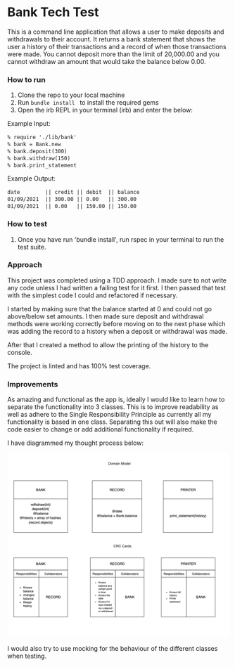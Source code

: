 # Bank Tech Test

This is a command line application that allows a user to make deposits and withdrawals to their account. It returns a bank statement that shows the user a history of their transactions and a record of when those transactions were made. You cannot deposit more than the limit of 20,000.00 and you cannot withdraw an amount that would take the balance below 0.00.

### How to run

1. Clone the repo to your local machine
2. Run ```bundle install ``` to install the required gems
3. Open the irb REPL in your terminal (irb) and enter the below:

Example Input:

```
% require './lib/bank'
% bank = Bank.new
% bank.deposit(300)
% bank.withdraw(150)
% bank.print_statement

```
Example Output:

```
date        || credit || debit  || balance
01/09/2021  || 300.00 || 0.00   || 300.00
01/09/2021  || 0.00   || 150.00 || 150.00 

```

### How to test

1. Once you have run 'bundle install', run rspec in your terminal to run the test suite.

### Approach

This project was completed using a TDD approach. I made sure to not write any code unless I had written a failing test for it first.
I then passed that test with the simplest code I could and refactored if necessary.

I started by making sure that the balance started at 0 and could not go above/below set amounts. I then made sure deposit and withdrawal methods were working correctly before moving on to the next phase which was adding the record to a history when a deposit or withdrawal was made.

After that I created a method to allow the printing of the history to the console.

The project is linted and has 100% test coverage.

### Improvements

As amazing and functional as the app is, ideally I would like to learn how to separate the functionality into 3 classes. This is to improve readability as well as adhere to the Single Responsibility Principle as currently all my functionality is based in one class. Separating this out will also make the code easier to change or add additional functionality if required.

I have diagrammed my thought process below:

![Domain Model & CRC Cards](./dom-model.png)

I would also try to use mocking for the behaviour of the different classes when testing.



